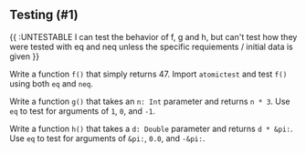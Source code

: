 ## Testing (#1)

{{ :UNTESTABLE I can test the behavior of f, g and h, but can't test
how they were tested with eq and neq unless the specific requiements / initial
data is given }}

Write a function `f()` that simply returns 47. Import `atomictest` and test
`f()` using both `eq` and `neq`.

Write a function `g()` that takes an `n: Int` parameter and returns `n * 3`. Use
`eq` to test for arguments of `1`, `0`, and `-1`.

Write a function `h()` that takes a `d: Double` parameter and returns `d *
&pi:`. Use `eq` to test for arguments of `&pi:`, `0.0`, and `-&pi:`.